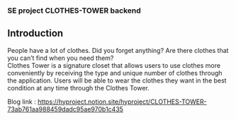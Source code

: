### SE project CLOTHES-TOWER backend 

## Introduction
People have a lot of clothes. Did you forget anything? Are there clothes that you can’t find when you need them? <br> Clothes Tower is a signature closet that allows users to use clothes more conveniently by receiving the type and unique number of clothes through the application. Users will be able to wear the clothes they want in the best condition at any time through the Clothes Tower.

Blog link : https://hyproject.notion.site/hyproject/CLOTHES-TOWER-73ab761aa988459dadc95ae970b1c435
